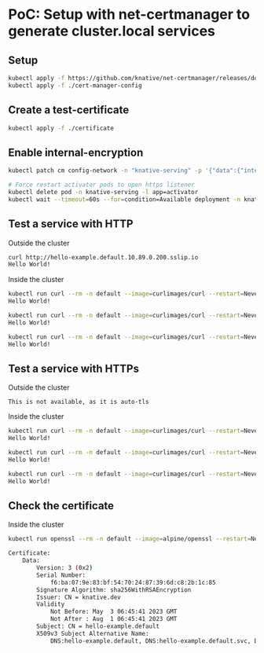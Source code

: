 # PoC: Setup with net-certmanager to generate cluster.local services

## Setup

```bash
kubectl apply -f https://github.com/knative/net-certmanager/releases/download/knative-v1.10.0/release.yaml
kubectl apply -f ./cert-manager-config
```

## Create a test-certificate

```bash
kubectl apply -f ./certificate
```

## Enable internal-encryption

```bash
kubectl patch cm config-network -n "knative-serving" -p '{"data":{"internal-encryption":"true"}}'

# Force restart activator pods to open https listener
kubectl delete pod -n knative-serving -l app=activator
kubectl wait --timeout=60s --for=condition=Available deployment -n knative-serving activator
```

## Test a service with HTTP

Outside the cluster
```bash
curl http://hello-example.default.10.89.0.200.sslip.io
Hello World!
```

Inside the cluster
```bash
kubectl run curl --rm -n default --image=curlimages/curl --restart=Never -it -- curl hello-example.default
Hello World!

kubectl run curl --rm -n default --image=curlimages/curl --restart=Never -it -- curl hello-example.default.svc
Hello World!

kubectl run curl --rm -n default --image=curlimages/curl --restart=Never -it -- curl hello-example.default.svc.cluster.local
Hello World!
```

## Test a service with HTTPs

Outside the cluster

    This is not available, as it is auto-tls

Inside the cluster
```bash
kubectl run curl --rm -n default --image=curlimages/curl --restart=Never -it -- curl -k https://hello-example.default
Hello World!

kubectl run curl --rm -n default --image=curlimages/curl --restart=Never -it -- curl -k https://hello-example.default.svc
Hello World!

kubectl run curl --rm -n default --image=curlimages/curl --restart=Never -it -- curl -k https://hello-example.default.svc.cluster.local
Hello World!
```

## Check the certificate

Inside the cluster
```bash
kubectl run openssl --rm -n default --image=alpine/openssl --restart=Never -it --command -- sh -c "echo | openssl s_client -connect hello-example.default.svc.cluster.local:443 | openssl x509 -text"

Certificate:
    Data:
        Version: 3 (0x2)
        Serial Number:
            f6:ba:07:9e:83:bf:54:70:24:87:39:6d:c8:2b:1c:85
        Signature Algorithm: sha256WithRSAEncryption
        Issuer: CN = knative.dev
        Validity
            Not Before: May  3 06:45:41 2023 GMT
            Not After : Aug  1 06:45:41 2023 GMT
        Subject: CN = hello-example.default
        X509v3 Subject Alternative Name:
            DNS:hello-example.default, DNS:hello-example.default.svc, DNS:hello-example.default.svc.cluster.local
```
